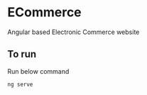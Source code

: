 # ECommerce
Angular based Electronic Commerce website

## To run

Run below command

```bash
ng serve
```
